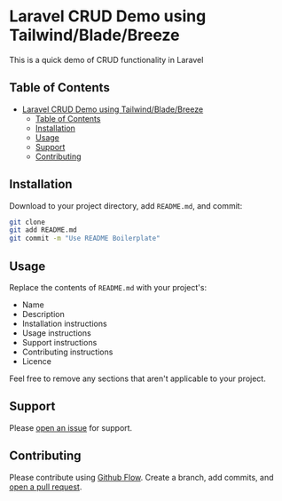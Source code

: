 # Laravel CRUD Demo using Tailwind/Blade/Breeze

This is a quick demo of CRUD functionality in Laravel

## Table of Contents

- [Laravel CRUD Demo using Tailwind/Blade/Breeze](#laravel-crud-demo-using-tailwindbladebreeze)
  - [Table of Contents](#table-of-contents)
  - [Installation](#installation)
  - [Usage](#usage)
  - [Support](#support)
  - [Contributing](#contributing)

## Installation

Download to your project directory, add `README.md`, and commit:

```sh
git clone
git add README.md
git commit -m "Use README Boilerplate"
```

## Usage

Replace the contents of `README.md` with your project's:

- Name
- Description
- Installation instructions
- Usage instructions
- Support instructions
- Contributing instructions
- Licence

Feel free to remove any sections that aren't applicable to your project.

## Support

Please [open an issue](https://github.com/fraction/readme-boilerplate/issues/new) for support.

## Contributing

Please contribute using [Github Flow](https://guides.github.com/introduction/flow/). Create a branch, add commits, and [open a pull request](https://github.com/fraction/readme-boilerplate/compare/).
